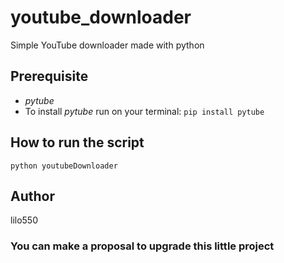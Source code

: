 # youtube_downloader
Simple YouTube downloader made with python
## Prerequisite
- *pytube*
- To install *pytube* run on your terminal: `pip install pytube`
## How to run the script
`python youtubeDownloader`
## Author
lilo550
### You can make a proposal to upgrade this little project
